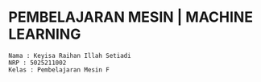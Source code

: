 # PEMBELAJARAN MESIN | MACHINE LEARNING

    Nama : Keyisa Raihan Illah Setiadi
    NRP : 5025211002
    Kelas : Pembelajaran Mesin F
